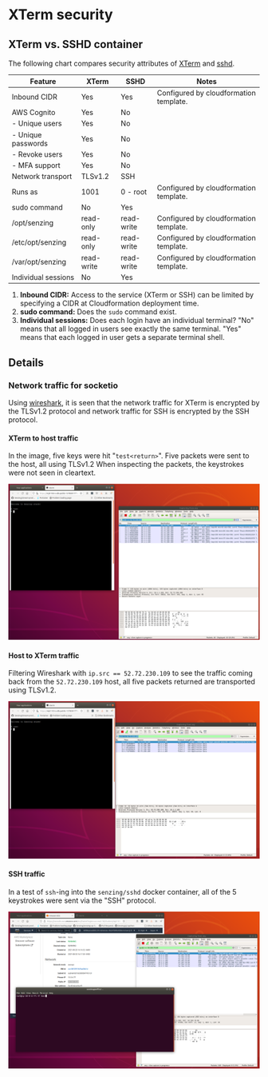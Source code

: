# XTerm security

## XTerm vs. SSHD container

The following chart compares security attributes of
[XTerm](https://github.com/Senzing/docker-xterm)
and
[sshd](https://github.com/Senzing/docker-sshd).


| Feature             | XTerm      | SSHD       | Notes                                  |
|---------------------|------------|------------| ---------------------------------------|
| Inbound CIDR        | Yes        | Yes        | Configured by cloudformation template. |
| AWS Cognito         | Yes        | No         | |
| - Unique users      | Yes        | No         | |
| - Unique passwords  | Yes        | No         | |
| - Revoke users      | Yes        | No         | |
| - MFA support       | Yes        | No         | |
| Network transport   | TLSv1.2    | SSH        | |
| Runs as             | 1001       | 0 - root   | Configured by cloudformation template. |
| sudo command        | No         | Yes        | |
| /opt/senzing        | read-only  | read-write | Configured by cloudformation template. |
| /etc/opt/senzing    | read-only  | read-write | Configured by cloudformation template. |
| /var/opt/senzing    | read-write | read-write | Configured by cloudformation template. |
| Individual sessions | No         | Yes        | |

1. **Inbound CIDR:**
   Access to the service (XTerm or SSH) can be limited by specifying a CIDR at Cloudformation deployment time.
1. **sudo command:**
   Does the `sudo` command exist.
1. **Individual sessions:**
   Does each login have an individual terminal?
   "No" means that all logged in users see exactly the same terminal.
   "Yes" means that each logged in user gets a separate terminal shell.

## Details

### Network traffic for socketio

Using
[wireshark](https://www.wireshark.org/),
it is seen that the network traffic for XTerm is encrypted by the TLSv1.2 protocol
and network traffic for SSH is encrypted by the SSH protocol.

#### XTerm to host traffic

In the image, five keys were hit "`test<return>`".
Five packets were sent to the host, all using TLSv1.2
When inspecting the packets, the keystrokes were not seen in cleartext.

![Traffic from XTerm to host](xterm-to-host.png)

#### Host to XTerm traffic

Filtering Wireshark with `ip.src == 52.72.230.109` to see the traffic coming back from the `52.72.230.109` host,
all five packets returned are transported using TLSv1.2.

![Traffic from host back to XTerm](host-to-xterm.png)

#### SSH traffic

In a test of `ssh`-ing into the `senzing/sshd` docker container,
all of the 5 keystrokes were sent via the "SSH" protocol.

![SSH traffic](sshd.png)
